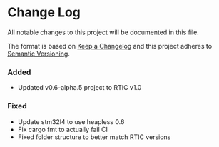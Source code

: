# Change Log

All notable changes to this project will be documented in this file.

The format is based on [Keep a Changelog](http://keepachangelog.com/)
and this project adheres to [Semantic Versioning](http://semver.org/).

### Added

- Updated v0.6-alpha.5 project to RTIC v1.0

### Fixed

- Update stm32l4 to use heapless 0.6
- Fix cargo fmt to actually fail CI
- Fixed folder structure to better match RTIC versions

